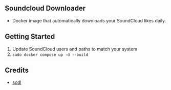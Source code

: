 ## Soundcloud Downloader
- Docker image that automatically downloads your SoundCloud likes daily.

## Getting Started
1. Update SoundCloud users and paths to match your system
2. ```sudo docker compose up -d --build```

## Credits
- [scdl](https://github.com/flyingrub/scdl.git)

